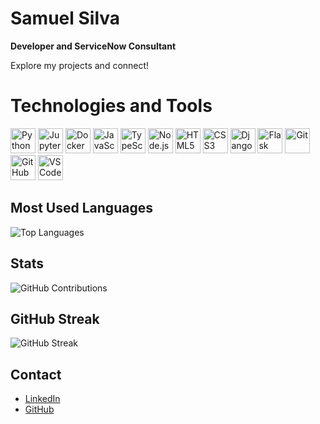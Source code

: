 # Samuel Silva

**Developer and ServiceNow Consultant**

Explore my projects and connect!

# Technologies and Tools

<p align="left">
  <img src="https://cdn.jsdelivr.net/gh/devicons/devicon/icons/python/python-original.svg" width="40" height="40" alt="Python"/>
  <img src="https://cdn.jsdelivr.net/gh/devicons/devicon/icons/jupyter/jupyter-original-wordmark.svg" width="40" height="40" alt="Jupyter Notebook"/>
  <img src="https://cdn.jsdelivr.net/gh/devicons/devicon/icons/docker/docker-original.svg" width="40" height="40" alt="Docker"/>
  <img src="https://cdn.jsdelivr.net/gh/devicons/devicon/icons/javascript/javascript-original.svg" width="40" height="40" alt="JavaScript"/>
  <img src="https://cdn.jsdelivr.net/gh/devicons/devicon/icons/typescript/typescript-original.svg" width="40" height="40" alt="TypeScript"/>
  <img src="https://cdn.jsdelivr.net/gh/devicons/devicon/icons/nodejs/nodejs-original.svg" width="40" height="40" alt="Node.js"/>
  <img src="https://cdn.jsdelivr.net/gh/devicons/devicon/icons/html5/html5-original.svg" width="40" height="40" alt="HTML5"/>
  <img src="https://cdn.jsdelivr.net/gh/devicons/devicon/icons/css3/css3-original.svg" width="40" height="40" alt="CSS3"/>
  <img src="https://cdn.jsdelivr.net/gh/devicons/devicon/icons/django/django-plain.svg" width="40" height="40" alt="Django"/>
  <img src="https://cdn.jsdelivr.net/gh/devicons/devicon/icons/flask/flask-original.svg" width="40" height="40" alt="Flask"/>
  <img src="https://cdn.jsdelivr.net/gh/devicons/devicon/icons/git/git-original.svg" width="40" height="40" alt="Git"/>
  <img src="https://cdn.jsdelivr.net/gh/devicons/devicon/icons/github/github-original.svg" width="40" height="40" alt="GitHub"/>
  <img src="https://cdn.jsdelivr.net/gh/devicons/devicon/icons/visualstudio/visualstudio-plain.svg" width="40" height="40" alt="VSCode"/>
</p>

## Most Used Languages

![Top Languages](https://github-readme-stats.vercel.app/api/top-langs/?username=samueldata&layout=compact&hide_border=true&theme=radical)

## Stats

![GitHub Contributions](https://github-readme-stats.vercel.app/api?username=samueldata&show_icons=true&hide_title=true&hide_border=true&count_private=true&include_all_commits=true&theme=radical)

## GitHub Streak

![GitHub Streak](https://github-readme-streak-stats.herokuapp.com/?user=samueldata&hide_border=true&theme=radical)


## Contact

- [LinkedIn](https://www.linkedin.com/in/samuells/)
- [GitHub](https://github.com/samueldata)
